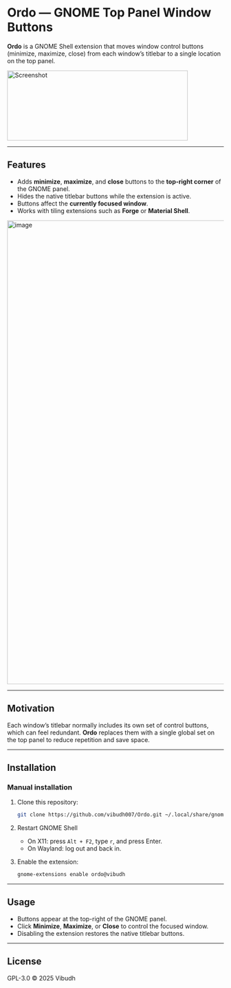 # Ordo — GNOME Top Panel Window Buttons

**Ordo** is a GNOME Shell extension that moves window control buttons (minimize, maximize, close) from each window’s titlebar to a single location on the top panel.

<img width="420" height="163" alt="Screenshot" src="https://github.com/user-attachments/assets/a6fc86e0-7acf-42d5-b1d6-4a0f6813e44e" />

---

## Features

* Adds **minimize**, **maximize**, and **close** buttons to the **top-right corner** of the GNOME panel.
* Hides the native titlebar buttons while the extension is active.
* Buttons affect the **currently focused window**.
* Works with tiling extensions such as **Forge** or **Material Shell**.

<img width="1920" height="1080" alt="image" src="https://github.com/user-attachments/assets/0952e399-3994-4ea5-8a22-6c62319cc81b" />

---

## Motivation

Each window’s titlebar normally includes its own set of control buttons, which can feel redundant.
**Ordo** replaces them with a single global set on the top panel to reduce repetition and save space.

---

## Installation

### Manual installation

1. Clone this repository:

   ```bash
   git clone https://github.com/vibudh007/Ordo.git ~/.local/share/gnome-shell/extensions/ordo@vibudh
   ```
2. Restart GNOME Shell

   * On X11: press `Alt + F2`, type `r`, and press Enter.
   * On Wayland: log out and back in.
3. Enable the extension:

   ```bash
   gnome-extensions enable ordo@vibudh
   ```

---

## Usage

* Buttons appear at the top-right of the GNOME panel.
* Click **Minimize**, **Maximize**, or **Close** to control the focused window.
* Disabling the extension restores the native titlebar buttons.

---

## License

GPL-3.0 © 2025 Vibudh
